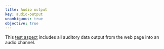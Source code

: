 ```yaml
---
title: Audio output
key: audio-output
unambiguous: true
objective: true
---
```


This [test aspect](https://www.w3.org/TR/act-rules-format/#input-aspects) includes all auditory data output from the web page into an audio channel.
